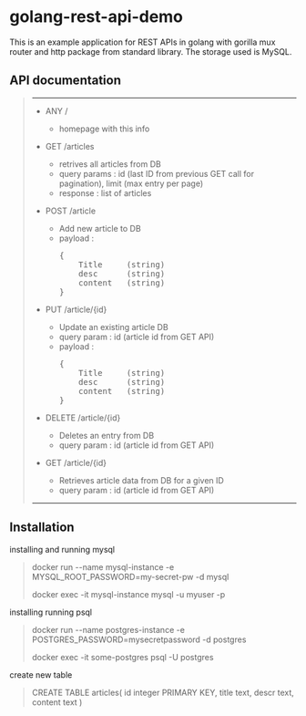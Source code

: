 # golang-rest-api-demo

This is an example application for REST APIs in golang with gorilla mux router and http package from standard library.
The storage used is MySQL.

## API documentation 

> ___
> - ANY /
>   - homepage with this info
> 
> - GET /articles
>   - retrives all articles from DB
>   - query params : id (last ID from previous GET call for pagination), limit (max entry per page)
>   - response : list of articles
> 
> - POST /article
>   - Add new article to DB
>   - payload :
>       <pre>{
>         Title     (string)
>         desc      (string)
>         content   (string)
>     }</pre>
> 
> - PUT /article/{id}
>   - Update an existing article DB
>   - query param : id (article id from GET API)
>   - payload :
>       <pre>{
>         Title     (string)
>         desc      (string)
>         content   (string)
>     }</pre>
> 
> - DELETE /article/{id}
>   - Deletes an entry from DB
>   - query param : id (article id from GET API)
> 
> - GET /article/{id}
>   - Retrieves article data from DB for a given ID
>   - query param : id (article id from GET API)
> ___


## Installation

installing and running mysql
> docker run --name mysql-instance -e MYSQL_ROOT_PASSWORD=my-secret-pw -d mysql
>
> docker exec -it mysql-instance mysql -u myuser -p

installing running psql
> docker run --name postgres-instance -e POSTGRES_PASSWORD=mysecretpassword -d postgres
>
> docker exec -it some-postgres psql -U postgres

create new table

> CREATE TABLE articles(
> id integer PRIMARY KEY,
> title text,
> descr text,
> content text
> )
